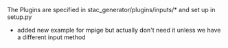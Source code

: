 The Plugins are specified in stac_generator/plugins/inputs/* and set up in setup.py
- added new example for mpige but actually don't need it unless we have a different input method
